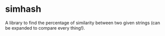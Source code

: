 simhash
=======

A library to find the percentage of similarity between two given strings (can be expanded to compare every thing!).
